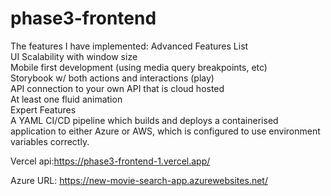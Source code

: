 # phase3-frontend
The features I have implemented:
Advanced Features List<br>
UI Scalability with window size<br>
Mobile first development (using media query breakpoints, etc)<br>
Storybook w/ both actions and interactions (play)<br>
API connection to your own API that is cloud hosted<br>
At least one fluid animation<br>
Expert Features<br>
A YAML CI/CD pipeline which builds and deploys a containerised application to either Azure or AWS, which is configured to use environment variables correctly.<br>

Vercel api:https://phase3-frontend-1.vercel.app/ <br>

Azure URL: https://new-movie-search-app.azurewebsites.net/

